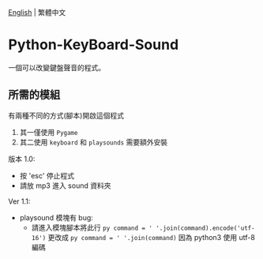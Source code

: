 [English](README_TCH.md) | 繁體中文

# Python-KeyBoard-Sound
一個可以改變鍵盤聲音的程式。

## 所需的模組
有兩種不同的方式(腳本)開啟這個程式

1. 其一僅使用 ```Pygame```
2. 其二使用 ```keyboard``` 和 ```playsounds```
需要額外安裝

版本 1.0:
* 按 'esc' 停止程式
* 請放 mp3 進入 sound 資料夾

Ver 1.1:
* playsound 模塊有 bug:
  * 請進入模塊腳本將此行 ```py command = ' '.join(command).encode('utf-16')``` 更改成 ```py command = ' '.join(command)``` 因為 python3 使用 utf-8 編碼
